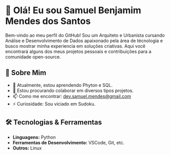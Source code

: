 # 👋 Olá! Eu sou Samuel Benjamim Mendes dos Santos

Bem-vindo ao meu perfil do GitHub! Sou um Arquiteto e Urbanista cursando Análise e Desenvolvimento de Dados apaixonado pela área de técnologia e busco mostrar minha experiencia em soluções criativas. Aqui você encontrará alguns dos meus projetos pessoais e contribuições para a comunidade open-source.

## 🚀 Sobre Mim

- 🌱 Atualmente, estou aprendendo Phyton e SQL.
- 👯 Estou procurando colaborar em diversos tipos projetos.
- 📫 Como me encontrar: dev.samuel.mendes@gmail.com
- ⚡ Curiosidade: Sou viciado em Sudoku.

## 🛠️ Tecnologias & Ferramentas

- **Linguagens:** Python
- **Ferramentas de Desenvolvimento:** VSCode, Git, etc.
- **Outros:** Linux
